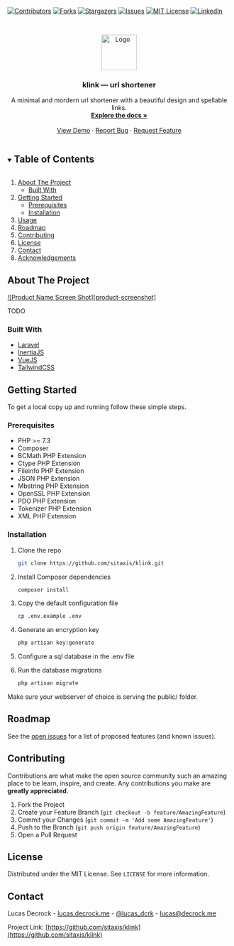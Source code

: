 [![Contributors][contributors-shield]][contributors-url]
[![Forks][forks-shield]][forks-url]
[![Stargazers][stars-shield]][stars-url]
[![Issues][issues-shield]][issues-url]
[![MIT License][license-shield]][license-url]
[![LinkedIn][linkedin-shield]][linkedin-url]


<!-- PROJECT LOGO -->
<br />
<p align="center">
  <a href="https://github.com/sitaxis/klink">
    <img src="https://i.imgur.com/pqZo0gO.png" alt="Logo" width="80" height="80">
  </a>

  <h3 align="center">klink — url shortener</h3>

  <p align="center">
    A minimal and mordern url shortener with a beautiful design and spellable links.
    <br />
    <a href="https://github.com/sitaxis/klink"><strong>Explore the docs »</strong></a>
    <br />
    <br />
    <a href="https://sitax.is">View Demo</a>
    ·
    <a href="https://github.com/sitaxis/klink/issues">Report Bug</a>
    ·
    <a href="https://github.com/sitaxis/klink/issues">Request Feature</a>
  </p>
</p>



<!-- TABLE OF CONTENTS -->
<details open="open">
  <summary><h2 style="display: inline-block">Table of Contents</h2></summary>
  <ol>
    <li>
      <a href="#about-the-project">About The Project</a>
      <ul>
        <li><a href="#built-with">Built With</a></li>
      </ul>
    </li>
    <li>
      <a href="#getting-started">Getting Started</a>
      <ul>
        <li><a href="#prerequisites">Prerequisites</a></li>
        <li><a href="#installation">Installation</a></li>
      </ul>
    </li>
    <li><a href="#usage">Usage</a></li>
    <li><a href="#roadmap">Roadmap</a></li>
    <li><a href="#contributing">Contributing</a></li>
    <li><a href="#license">License</a></li>
    <li><a href="#contact">Contact</a></li>
    <li><a href="#acknowledgements">Acknowledgements</a></li>
  </ol>
</details>



<!-- ABOUT THE PROJECT -->
## About The Project

[![Product Name Screen Shot][product-screenshot]](https://example.com)

TODO



### Built With

* [Laravel](https://laravel.com)
* [InertiaJS](https://inertiajs.com)
* [VueJS](https://vuejs.com)
* [TailwindCSS](https://tailwindcss.com)



<!-- GETTING STARTED -->
## Getting Started

To get a local copy up and running follow these simple steps.

### Prerequisites

- PHP >= 7.3
- Composer
- BCMath PHP Extension
- Ctype PHP Extension
- Fileinfo PHP Extension
- JSON PHP Extension
- Mbstring PHP Extension
- OpenSSL PHP Extension
- PDO PHP Extension
- Tokenizer PHP Extension
- XML PHP Extension

### Installation

1. Clone the repo
   ```sh
   git clone https://github.com/sitaxis/klink.git
   ```
2. Install Composer dependencies
   ```sh
   composer install
   ```
3. Copy the default configuration file
   ```sh
   cp .env.example .env
   ```
4. Generate an encryption key
   ```sh
   php artisan key:generate
   ```
5. Configure a sql database in the .env file

6. Run the database migrations
   ```sh
   php artisan migrate
   ```

Make sure your webserver of choice is serving the public/ folder.



<!-- ROADMAP -->
## Roadmap

See the [open issues](https://github.com/sitaxis/klink/issues) for a list of proposed features (and known issues).



<!-- CONTRIBUTING -->
## Contributing

Contributions are what make the open source community such an amazing place to be learn, inspire, and create. Any contributions you make are **greatly appreciated**.

1. Fork the Project
2. Create your Feature Branch (`git checkout -b feature/AmazingFeature`)
3. Commit your Changes (`git commit -m 'Add some AmazingFeature'`)
4. Push to the Branch (`git push origin feature/AmazingFeature`)
5. Open a Pull Request



<!-- LICENSE -->
## License

Distributed under the MIT License. See `LICENSE` for more information.



<!-- CONTACT -->
## Contact

Lucas Decrock - [lucas.decrock.me](https://lucas.decrock.me) - [@lucas_dcrk](https://twitter.com/lucas_dcrk) - lucas@decrock.me

Project Link: [https://github.com/sitaxis/klink](https://github.com/sitaxis/klink)



<!-- MARKDOWN LINKS & IMAGES -->
<!-- https://www.markdownguide.org/basic-syntax/#reference-style-links -->
[contributors-shield]: https://img.shields.io/github/contributors/sitaxis/repo.svg?style=for-the-badge
[contributors-url]: https://github.com/sitaxis/repo/graphs/contributors
[forks-shield]: https://img.shields.io/github/forks/sitaxis/repo.svg?style=for-the-badge
[forks-url]: https://github.com/sitaxis/repo/network/members
[stars-shield]: https://img.shields.io/github/stars/sitaxis/repo.svg?style=for-the-badge
[stars-url]: https://github.com/sitaxis/repo/stargazers
[issues-shield]: https://img.shields.io/github/issues/sitaxis/repo.svg?style=for-the-badge
[issues-url]: https://github.com/sitaxis/repo/issues
[license-shield]: https://img.shields.io/github/license/sitaxis/repo.svg?style=for-the-badge
[license-url]: https://github.com/sitaxis/repo/blob/master/LICENSE.txt
[linkedin-shield]: https://img.shields.io/badge/-LinkedIn-black.svg?style=for-the-badge&logo=linkedin&colorB=555
[linkedin-url]: https://linkedin.com/in/lucasdecrock/
